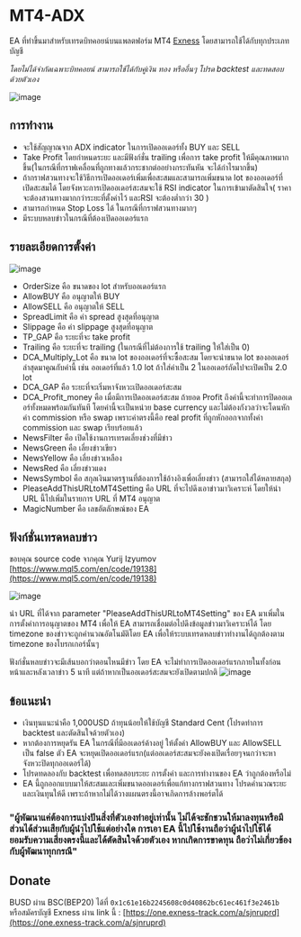 # MT4-ADX
EA ที่ทำขึ้นมาสำหรับเทรดบิทคอยน์บนแพลตฟอร์ม MT4 [Exness](https://one.exness-track.com/a/sjnruprd) โดยสามารถใช้ได้กับทุกประเภทบัญชี

*โดยไม่ได้จำกัดเฉพาะบิทคอยน์ สามารถใช้ได้กับคู่เงิน ทอง หรืออื่นๆ โปรด backtest และทดสอบด้วยตัวเอง*

![image](https://user-images.githubusercontent.com/96503948/199771070-bdeef7ea-50eb-4dad-8201-9efc895733bf.png)

## การทำงาน
- จะใช้สัญญาณจาก ADX indicator ในการเปิดออเดอร์ทั้ง BUY และ SELL
- Take Profit โดยกำหนดระยะ และมีฟังก์ชั่น trailing เพื่อการ take profit ให้มีคุณภาพมากขึ้น(ในกรณีที่กราฟเคลื่อนที่ถูกทางแล้วกระชากต่ออย่างกระทันหัน จะได้กำไรมากขึ้น)
- ถ้ากราฟสวนทางจะใช้วิธีการเปิดออเดอร์เพิ่มเพื่อสะสมและสามารถเพิ่มขนาด lot ของออเดอร์ที่เปิดสะสมได้ โดยจังหวะการเปิดออเดอร์สะสมจะใช้ RSI indicator ในการเข้ามาตัดสินใจ( ราคาจะต้องสวนทางมากกว่าระยะที่ตั้งค่าไว้ และRSI จะต้องต่ำกว่า 30 )
- สามารถกำหนด Stop Loss ได้ ในกรณีที่กราฟสวนทางมากๆ
- มีระบบหลบข่าวในกรณีที่ต้องเปิดออเดอร์แรก

## รายละเอียดการตั้งค่า
![image](https://user-images.githubusercontent.com/96503948/199774569-a431993c-dd22-499f-bcf4-7b73d726c27d.png)
- OrderSize คือ ขนาดของ lot สำหรับออเดอร์แรก
- AllowBUY คือ อนุญาตให้ BUY
- AllowSELL คือ อนุญาตให้ SELL
- SpreadLimit คือ ค่า spread สูงสุดที่อนุญาต
- Slippage คือ ค่า slippage สูงสุดที่อนุญาต
- TP_GAP คือ ระยะที่จะ take profit
- Trailing คือ ระยะที่จะ trailing (ในกรณีที่ไม่ต้องการใช้ trailing ให้ใส่เป็น 0)
- DCA_Multiply_Lot คือ ขนาด lot ของออเดอร์ที่จะซื้อสะสม โดยจะนำขนาด lot ของออเดอร์ล่าสุดมาคูณกับค่านี้ เช่น ออเดอร์ที่แล้ว 1.0 lot ถ้าใส่ค่าเป็น 2 ในออเดอร์ถัดไปจะเปิดเป็น 2.0 lot
- DCA_GAP คือ ระยะที่จะเริ่มหาจังหวะเปิดออเดอร์สะสม
- DCA_Profit_money คือ เมื่อมีการเปิดออเดอร์สะสม ถ้ายอด Profit ถึงค่านี้จะทำการปิดออเดอร์ทั้งหมดพร้อมกันทันที โดยค่านี้จะเป็นหน่วย base currency และไม่ต้องกังวลว่าจะโดนหักค่า commission หรือ swap เพราะค่าตรงนี้คือ real profit ที่ถูกหักออกจากทั้งค่า commission และ swap เรียบร้อยแล้ว
- NewsFilter คือ เปิดใช้งานการเทรดเลี่ยงช่วงที่มีข่าว
- NewsGreen คือ เลี่ยงข่าวเขียว
- NewsYellow คือ เลี่ยงข่าวเหลือง
- NewsRed คือ เลี่ยงข่าวแดง
- NewsSymbol คือ สกุลเงินมาตรฐานที่ต้องการใช้อ้างอิงเพื่อเลี่ยงข่าว (สามารถใส่ได้หลายสกุล)
- PleaseAddThisURLtoMT4Setting คือ URL ที่จะไปดึงเอาข่าวมาวิเคราะห์ โดยให้นำ URL นี้ไปเพิ่มในรายการ URL ที่ MT4 อนุญาต
- MagicNumber คือ เลขอัตลักษณ์ของ EA

## ฟังก์ชั่นเทรดหลบข่าว
ขอบคุณ source code จากคุณ Yurij Izyumov [https://www.mql5.com/en/code/19138](https://www.mql5.com/en/code/19138)

![image](https://user-images.githubusercontent.com/96503948/199779141-7f0c362a-c829-44a6-9cf5-9c25a586f87d.png)

นำ URL ที่ได้จาก parameter "PleaseAddThisURLtoMT4Setting" ของ EA มาเพิ่มในการตั้งค่าการอนุญาตของ MT4 เพื่อให้ EA สามารถเชื่อมต่อไปดึงข้อมูลข่าวมาวิเคราะห์ได้ โดย timezone ของข่าวจะถูกคำนวณอัตโนมัติโดย EA เพื่อให้ระบบเทรดหลบข่าวทำงานได้ถูกต้องตาม timezone ของโบรกเกอร์นั้นๆ

ฟังก์ชั่นหลบข่าวจะมีเส้นบอกว่าตอนไหนมีข่าว โดย EA จะไม่ทำการเปิดออเดอร์แรกภายในทั้งก่อนหน้าและหลังเวลาข่าว 5 นาที แต่ถ้าหากเป็นออเดอร์สะสมจะยังเปิดตามปกติ
![image](https://user-images.githubusercontent.com/96503948/199784621-188ac7ba-7d78-4d95-9f0f-43051ef22193.png)

## ข้อแนะนำ
- เงินทุนแนะนำคือ 1,000USD ถ้าทุนน้อยให้ใช้บัญชี Standard Cent (โปรดทำการ backtest และตัดสินใจด้วยตัวเอง)
- หากต้องการหยุดรัน EA ในกรณีที่มีออเดอร์ค้างอยู่ ให้ตั้งค่า AllowBUY และ AllowSELL เป็น false  ตัว EA จะหยุดเปิดออเดอร์แรก(แต่ออเดอร์สะสมจะยังคงเปิดเรื่อยๆจนกว่าจะหาจังหวะปิดทุกออเดอร์ได้)
- โปรดทดลองกับ backtest เพื่อทดสอบระยะ การตั้งค่า และการทำงานของ EA ว่าถูกต้องหรือไม่
- EA นี้ถูกออกแบบมาให้สะสมและเพิ่มขนาดออเดอร์เพื่อแก้ทางกราฟสวนทาง โปรดคำนวณระยะและเงินทุนให้ดี เพราะถ้าหากไม่ได้วางแผนตรงนี้อาจเกิดการล้างพอร์ตได้

### "ผู้พัฒนาแค่ต้องการแบ่งปันสิ่งที่ตัวเองทำอยู่เท่านั้น ไม่ได้จะชักชวนให้มาลงทุนหรือมีส่วนได้ส่วนเสียกับผู้นำไปใช้แต่อย่างใด การเอา EA นี้ไปใช้งานถือว่าผู้นำไปใช้ได้ยอมรับความเสี่ยงตรงนี้และได้ตัดสินใจด้วยตัวเอง หากเกิดการขาดทุน ถือว่าไม่เกี่ยวข้องกับผู้พัฒนาทุกกรณี"

## Donate
BUSD ผ่าน BSC(BEP20) ได้ที่ `0x1c61e16b2245608c0d40862bc61ec461f3e2461b` หรือสมัครบัญชี Exness ผ่าน link นี้ : [https://one.exness-track.com/a/sjnruprd](https://one.exness-track.com/a/sjnruprd)
